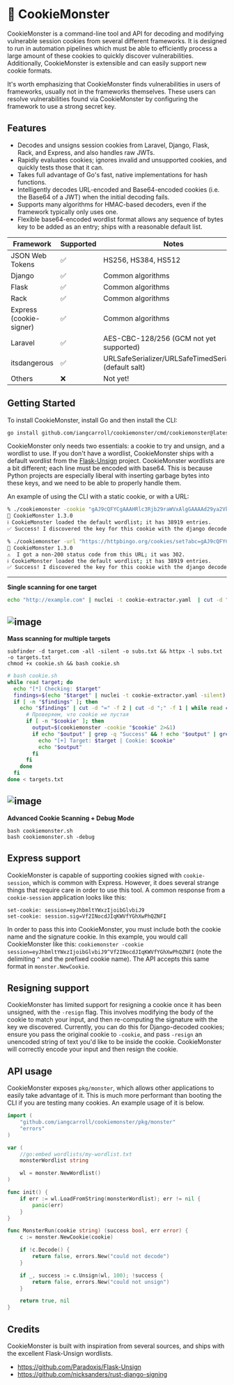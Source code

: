 # :cookie: CookieMonster
CookieMonster is a command-line tool and API for decoding and modifying vulnerable session cookies from several different frameworks. It is designed to run in automation pipelines which must be able to efficiently process a large amount of these cookies to quickly discover vulnerabilities. Additionally, CookieMonster is extensible and can easily support new cookie formats.

It's worth emphasizing that CookieMonster finds vulnerabilities in users of frameworks, usually not in the frameworks themselves. These users can resolve vulnerabilities found via CookieMonster by configuring the framework to use a strong secret key.

## Features
* Decodes and unsigns session cookies from Laravel, Django, Flask, Rack, and Express, and also handles raw JWTs.
* Rapidly evaluates cookies; ignores invalid and unsupported cookies, and quickly tests those that it can.
* Takes full advantage of Go's fast, native implementations for hash functions.
* Intelligently decodes URL-encoded and Base64-encoded cookies (i.e. the Base64 of a JWT) when the initial decoding fails.
* Supports many algorithms for HMAC-based decoders, even if the framework typically only uses one.
* Flexible base64-encoded wordlist format allows any sequence of bytes key to be added as an entry; ships with a reasonable default list.

| Framework               | Supported | Notes                                                    |
|-------------------------|-----------|----------------------------------------------------------|
| JSON Web Tokens         | ✅         | HS256, HS384, HS512                                     |
| Django                  | ✅         | Common algorithms                                       |
| Flask                   | ✅         | Common algorithms                                       |
| Rack                    | ✅         | Common algorithms                                       |
| Express (cookie-signer) | ✅         | Common algorithms                                       |
| Laravel                 | ✅         | AES-CBC-128/256 (GCM not yet supported)                 |
| itsdangerous            | ✅         | URLSafeSerializer/URLSafeTimedSerializer (default salt) |
| Others                  | ❌         | Not yet!                                                |

## Getting Started
To install CookieMonster, install Go and then install the CLI:

```bash
go install github.com/iangcarroll/cookiemonster/cmd/cookiemonster@latest
```

CookieMonster only needs two essentials: a cookie to try and unsign, and a wordlist to use. If you don't have a wordlist, CookieMonster ships with a default wordlist from the [Flask-Unsign](https://github.com/Paradoxis/Flask-Unsign) project. CookieMonster wordlists are a bit different; each line must be encoded with base64. This is because Python projects are especially liberal with inserting garbage bytes into these keys, and we need to be able to properly handle them.

An example of using the CLI with a static cookie, or with a URL:

```bash
% ./cookiemonster -cookie "gAJ9cQFYCgAAAHRlc3Rjb29raWVxAlgGAAAAd29ya2VkcQNzLg:1mgnkC:z5yDxzI06qYVAU3bkLaWYpADT4I"
🍪 CookieMonster 1.3.0
ℹ️ CookieMonster loaded the default wordlist; it has 38919 entries.
✅ Success! I discovered the key for this cookie with the django decoder; it is "changeme".

% ./cookiemonster -url "https://httpbingo.org/cookies/set?abc=gAJ9cQFYCgAAAHRlc3Rjb29raWVxAlgGAAAAd29ya2VkcQNzLg:1mgnkC:z5yDxzI06qYVAU3bkLaWYpADT4I"
🍪 CookieMonster 1.3.0
⚠️  I got a non-200 status code from this URL; it was 302.
ℹ️ CookieMonster loaded the default wordlist; it has 38919 entries.
✅ Success! I discovered the key for this cookie with the django decoder; it is "changeme".
```
---
**Single scanning for one target**
```bash
echo "http://example.com" | nuclei -t cookie-extractor.yaml  | cut -d "=" -f 2 | cut -d ";" -f 1 > cookies && for cookie in $(cat cookies); do ./cookiemonster -cookie $cookie; done
```
![image](https://github.com/reewardius/cookiemonster/assets/68978608/b4b66e0c-c622-462e-962e-0a8f680c6fe9)
---
**Mass scanning for multiple targets**
```
subfinder -d target.com -all -silent -o subs.txt && httpx -l subs.txt -o targets.txt
chmod +x cookie.sh && bash cookie.sh
```
```bash
# bash cookie.sh
while read target; do
  echo "[*] Checking: $target"
  findings=$(echo "$target" | nuclei -t cookie-extractor.yaml -silent)
  if [ -n "$findings" ]; then
    echo "$findings" | cut -d "=" -f 2 | cut -d ";" -f 1 | while read cookie; do
      # Проверяем, что cookie не пустая
      if [ -n "$cookie" ]; then
        output=$(cookiemonster -cookie "$cookie" 2>&1)
        if echo "$output" | grep -q "Success" && ! echo "$output" | grep -q "Sorry"; then
          echo "[+] Target: $target | Cookie: $cookie"
          echo "$output"
        fi
      fi
    done
  fi
done < targets.txt
```
![image](https://github.com/user-attachments/assets/0f212ee0-7018-4c4b-8632-ab4834d73261)
---
**Advanced Cookie Scanning + Debug Mode**
```
bash cookiemonster.sh
bash cookiemonster.sh -debug
```

## Express support
CookieMonster is capable of supporting cookies signed with `cookie-session`, which is common with Express. However, it does several strange things that require care in order to use this tool. A common response from a `cookie-session` application looks like this:

```http
set-cookie: session=eyJhbmltYWxzIjoibGlvbiJ9
set-cookie: session.sig=Vf2INocdJIqKWVfYGhXwPhQZNFI
```

In order to pass this into CookieMonster, you must include both the cookie name and the signature cookie. In this example, you would call CookieMonster like this: `cookiemonster -cookie session=eyJhbmltYWxzIjoibGlvbiJ9^Vf2INocdJIqKWVfYGhXwPhQZNFI` (note the delimiting `^` and the prefixed cookie name). The API accepts this same format in `monster.NewCookie`.

## Resigning support
CookieMonster has limited support for resigning a cookie once it has been unsigned, with the `-resign` flag. This involves modifying the body of the cookie to match your input, and then re-computing the signature with the key we discovered. Currently, you can do this for Django-decoded cookies; ensure you pass the original cookie to `-cookie`, and pass `-resign` an unencoded string of text you'd like to be inside the cookie. CookieMonster will correctly encode your input and then resign the cookie.

## API usage
CookieMonster exposes `pkg/monster`, which allows other applications to easily take advantage of it. This is much more performant than booting the CLI if you are testing many cookies. An example usage of it is below.

```go
import (
    "github.com/iangcarroll/cookiemonster/pkg/monster"
    "errors"
)

var (
	//go:embed wordlists/my-wordlist.txt
	monsterWordlist string

	wl = monster.NewWordlist()
)

func init() {
	if err := wl.LoadFromString(monsterWordlist); err != nil {
        panic(err)
    }
}

func MonsterRun(cookie string) (success bool, err error) {
	c := monster.NewCookie(cookie)

	if !c.Decode() {
		return false, errors.New("could not decode")
	}

	if _, success := c.Unsign(wl, 100); !success {
		return false, errors.New("could not unsign")
	}

	return true, nil
}
```


## Credits
CookieMonster is built with inspiration from several sources, and ships with the excellent Flask-Unsign wordlists.

* https://github.com/Paradoxis/Flask-Unsign
* https://github.com/nicksanders/rust-django-signing
